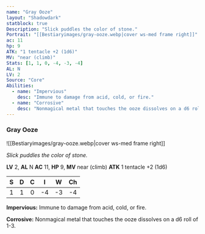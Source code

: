 ```yaml
---
name: "Gray Ooze"
layout: "Shadowdark"
statblock: true
Description: "Slick puddles the color of stone."
Portrait: "[[Bestiaryimages/gray-ooze.webp|cover ws-med frame right]]"
ac: 11
hp: 9
ATK: "1 tentacle +2 (1d6)"
MV: "near (climb)"
Stats: [1, 1, 0, -4, -3, -4]
AL: N
LV: 2
Source: "Core"
Abilities:
  - name: "Impervious"
    desc: "Immune to damage from acid, cold, or fire."
  - name: "Corrosive"
    desc: "Nonmagical metal that touches the ooze dissolves on a d6 roll of 1-3."
---
```


### Gray Ooze

![[Bestiaryimages/gray-ooze.webp|cover ws-med frame right]]

_Slick puddles the color of stone._

**LV** 2, **AL** N
**AC** 11, **HP** 9, **MV** near (climb)
**ATK** 1 tentacle +2 (1d6)

|  S  |  D  |  C  |  I  |  W  |  Ch  |
|:---:|:---:|:---:|:---:|:---:|:----:|
| 1 | 1 | 0 | -4 | -3 | -4 |

**Impervious:** Immune to damage from acid, cold, or fire.

**Corrosive:** Nonmagical metal that touches the ooze dissolves on a d6 roll of 1-3.

